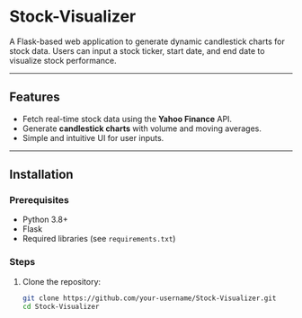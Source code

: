 # Stock-Visualizer

A Flask-based web application to generate dynamic candlestick charts for stock data. Users can input a stock ticker, start date, and end date to visualize stock performance.

---

## Features
- Fetch real-time stock data using the **Yahoo Finance** API.
- Generate **candlestick charts** with volume and moving averages.
- Simple and intuitive UI for user inputs.

---

## Installation

### Prerequisites
- Python 3.8+
- Flask
- Required libraries (see `requirements.txt`)

### Steps
1. Clone the repository:
   ```bash
   git clone https://github.com/your-username/Stock-Visualizer.git
   cd Stock-Visualizer
